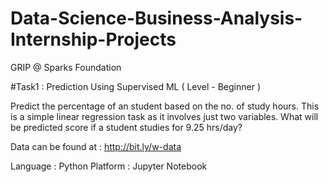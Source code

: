 # Data-Science-Business-Analysis-Internship-Projects
GRIP @ Sparks Foundation

#Task1 : Prediction Using Supervised ML ( Level - Beginner )

Predict the percentage of an student based on the no. of study hours. This is a simple linear regression task as it involves just two variables. What will be predicted score if a student studies for 9.25 hrs/day?

Data can be found at : http://bit.ly/w-data

Language : Python
Platform : Jupyter Notebook
